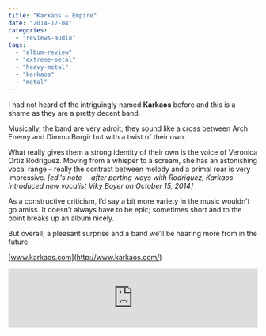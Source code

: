 ```yaml
---
title: "Karkaos – Empire"
date: "2014-12-04"
categories: 
  - "reviews-audio"
tags: 
  - "album-review"
  - "extreme-metal"
  - "heavy-metal"
  - "karkaos"
  - "metal"
---
```


I had not heard of the intriguingly named **Karkaos** before and this is a shame as they are a pretty decent band.

Musically, the band are very adroit; they sound like a cross between Arch Enemy and Dimmu Borgir but with a twist of their own.

What really gives them a strong identity of their own is the voice of Veronica Ortiz Rodriguez. Moving from a whisper to a scream, she has an astonishing vocal range – really the contrast between melody and a primal roar is very impressive. _\[ed.'s note  – after parting ways with Rodriguez, Karkaos introduced new vocalist Viky Boyer on October 15, 2014\]_

As a constructive criticism, I’d say a bit more variety in the music wouldn’t go amiss. It doesn’t always have to be epic; sometimes short and to the point breaks up an album nicely.

But overall, a pleasant surprise and a band we’ll be hearing more from in the future.

[www.karkaos.com](http://www.karkaos.com/)

<iframe style="border: 0; width: 100%; height: 120px;" src="http://bandcamp.com/EmbeddedPlayer/album=733746573/size=large/bgcol=ffffff/linkcol=0687f5/tracklist=false/artwork=small/transparent=true/" width="300" height="150" seamless=""><a href="http://karkaos.bandcamp.com/album/empire">Empire by Karkaos</a></iframe>
